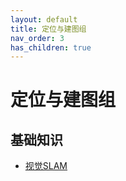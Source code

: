 ```yaml
---
layout: default
title: 定位与建图组
nav_order: 3
has_children: true
---
```


# 定位与建图组

## 基础知识

- [视觉SLAM](https://www.bilibili.com/video/BV16t411g7FR)